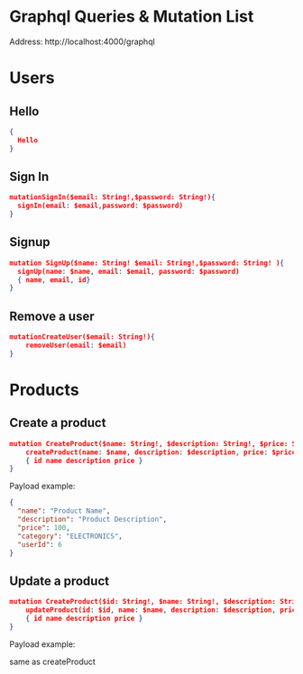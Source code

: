 # Graphql Queries & Mutation List

Address: http://localhost:4000/graphql

# Users

## Hello

```json
{
  Hello
}
```

## Sign In

```json
mutationSignIn($email: String!,$password: String!){
  signIn(email: $email,password: $password)
}
```

## Signup

```json
mutation SignUp($name: String! $email: String!,$password: String! ){
  signUp(name: $name, email: $email, password: $password)
  { name, email, id}
}
```

## Remove a user

```json
mutationCreateUser($email: String!){
    removeUser(email: $email)
}
```

# Products

## Create a product

```json
mutation CreateProduct($name: String!, $description: String!, $price: String!) {
    createProduct(name: $name, description: $description, price: $price)
    { id name description price }
}
```

Payload example:

```json
{
  "name": "Product Name",
  "description": "Product Description",
  "price": 100,
  "category": "ELECTRONICS",
  "userId": 6
}
```

## Update a product

```json
mutation CreateProduct($id: String!, $name: String!, $description: String!, $price: String!) {
    updateProduct(id: $id, name: $name, description: $description, price: $price)
    { id name description price }
}
```

Payload example:

same as createProduct

